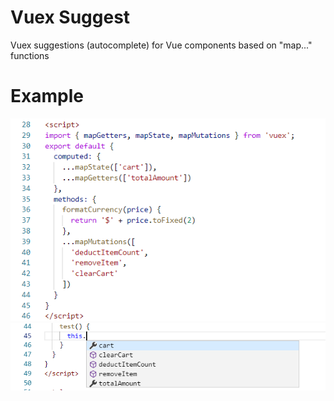# Vuex Suggest
Vuex suggestions (autocomplete) for Vue components based on "map..." functions

# Example
![Screenshot 1](screens/screen1.png)
![Screenshot 2](screens/screen2.png)